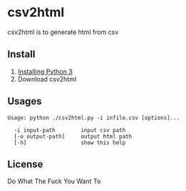 # csv2html  

csv2html is to generate html from csv  

## Install  

1. [Installing Python 3](https://www.python.org/downloads/)  
2. Download csv2html

## Usages  

```console
Usage: python ./csv2html.py -i infile.csv [options]...

  -i input-path        input csv path
  [-o output-path]     output html path
  [-h]                 show this help
```  

## License  

Do What The Fuck You Want To  
